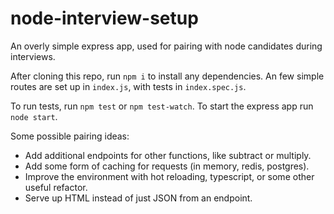 # node-interview-setup
An overly simple express app, used for pairing with node candidates during interviews.

After cloning this repo, run `npm i` to install any dependencies. An few simple routes are set up in `index.js`, with tests in  `index.spec.js`.

To run tests, run `npm test` or `npm test-watch`.
To start the express app run `node start`.

Some possible pairing ideas:
* Add additional endpoints for other functions, like subtract or multiply.
* Add some form of caching for requests (in memory, redis, postgres).
* Improve the environment with hot reloading, typescript, or some other useful refactor.
* Serve up HTML instead of just JSON from an endpoint.
